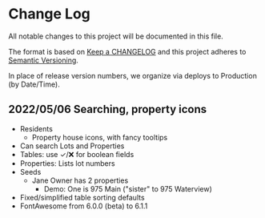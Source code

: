 # Change Log

All notable changes to this project will be documented in this file.

The format is based on [Keep a CHANGELOG](http://keepachangelog.com/)
and this project adheres to [Semantic Versioning](http://semver.org/).

In place of release version numbers, we organize via deploys to Production (by Date/Time).

## 2022/05/06 Searching, property icons

- Residents
  - Property house icons, with fancy tooltips
- Can search Lots and Properties
- Tables: use ✓/❌ for boolean fields
- Properties: Lists lot numbers
- Seeds
  - Jane Owner has 2 properties
    - Demo: One is 975 Main ("sister" to 975 Waterview)
- Fixed/simplified table sorting defaults
- FontAwesome from 6.0.0 (beta) to 6.1.1
